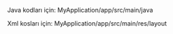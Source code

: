 Java kodları için: MyApplication/app/src/main/java

Xml kosları için: MyApplication/app/src/main/res/layout
